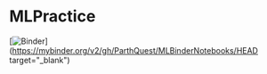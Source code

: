 # MLPractice

[![Binder](https://mybinder.org/badge_logo.svg)](https://mybinder.org/v2/gh/ParthQuest/MLBinderNotebooks/HEAD target="_blank")
